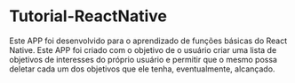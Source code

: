 # Tutorial-ReactNative

Este APP foi desenvolvido para o aprendizado de funções básicas do React Native.
Este APP foi criado com o objetivo de o usuário criar uma lista de objetivos de interesses do próprio usuário e permitir que o mesmo possa deletar cada um dos objetivos que ele tenha, eventualmente, alcançado.
